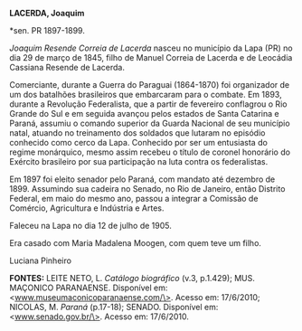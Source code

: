 **LACERDA, Joaquim**

\*sen. PR 1897-1899.

*Joaquim Resende Correia de Lacerda* nasceu no município da Lapa (PR) no
dia 29 de março de 1845, filho de Manuel Correia de Lacerda e de
Leocádia Cassiana Resende de Lacerda.

Comerciante, durante a Guerra do Paraguai (1864-1870) foi organizador de
um dos batalhões brasileiros que embarcaram para o combate. Em 1893,
durante a Revolução Federalista, que a partir de fevereiro conflagrou o
Rio Grande do Sul e em seguida avançou pelos estados de Santa Catarina e
Paraná, assumiu o comando superior da Guarda Nacional de seu município
natal, atuando no treinamento dos soldados que lutaram no episódio
conhecido como cerco da Lapa. Conhecido por ser um entusiasta do regime
monárquico, mesmo assim recebeu o título de coronel honorário do
Exército brasileiro por sua participação na luta contra os federalistas.

Em 1897 foi eleito senador pelo Paraná, com mandato até dezembro de
1899. Assumindo sua cadeira no Senado, no Rio de Janeiro, então Distrito
Federal, em maio do mesmo ano, passou a integrar a Comissão de Comércio,
Agricultura e Indústria e Artes.

Faleceu na Lapa no dia 12 de julho de 1905.

Era casado com Maria Madalena Moogen, com quem teve um filho.

Luciana Pinheiro

**FONTES:** LEITE NETO, L. *Catálogo biográfico* (v.3, p.1.429); MUS.
MAÇONICO PARANAENSE. Disponível em:
\<www.museumaconicoparanaense.com/\>. Acesso em: 17/6/2010; NICOLAS, M.
*Paraná* (p.17-18); SENADO. Disponível em: \<www.senado.gov.br/\>.
Acesso em: 17/6/2010.
